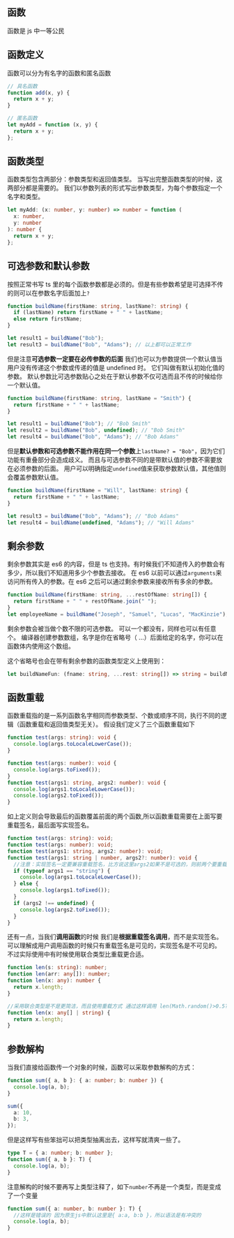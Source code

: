 ## 函数

函数是 js 中一等公民

## 函数定义

函数可以分为有名字的函数和匿名函数

```ts
// 具名函数
function add(x, y) {
  return x + y;
}

// 匿名函数
let myAdd = function (x, y) {
  return x + y;
};
```

## 函数类型

函数类型包含两部分：参数类型和返回值类型。 当写出完整函数类型的时候，这两部分都是需要的。 我们以参数列表的形式写出参数类型，为每个参数指定一个名字和类型。

```ts
let myAdd: (x: number, y: number) => number = function (
  x: number,
  y: number
): number {
  return x + y;
};
```

## 可选参数和默认参数

按照正常书写 ts 里的每个函数参数都是必须的。但是有些参数希望是可选择不传的则可以在参数名字后面加上`?`

```ts
function buildName(firstName: string, lastName?: string) {
  if (lastName) return firstName + " " + lastName;
  else return firstName;
}

let result1 = buildName("Bob");
let result3 = buildName("Bob", "Adams"); // 以上都可以正常工作
```

但是注意**可选参数一定要在必传参数的后面**
我们也可以为参数提供一个默认值当用户没有传递这个参数或传递的值是 undefined 时。 它们叫做有默认初始化值的参数。 默认参数比可选参数贴心之处在于默认参数不仅可选而且不传的时候给你一个默认值。

```ts
function buildName(firstName: string, lastName = "Smith") {
  return firstName + " " + lastName;
}

let result1 = buildName("Bob"); // "Bob Smith"
let result2 = buildName("Bob", undefined); // "Bob Smith"
let result4 = buildName("Bob", "Adams"); // "Bob Adams"
```

但是**默认参数和可选参数不能作用在同一个参数**上`lastName? = "Bob"`，因为它们功能有重叠部分会造成歧义。
而且与可选参数不同的是带默认值的参数不需要放在必须参数的后面。 用户可以明确指定`undefined`值来获取参数默认值，其他值则会覆盖参数默认值。

```ts
function buildName(firstName = "Will", lastName: string) {
  return firstName + " " + lastName;
}

let result3 = buildName("Bob", "Adams"); // "Bob Adams"
let result4 = buildName(undefined, "Adams"); // "Will Adams"
```

## 剩余参数

剩余参数其实是 es6 的内容，但是 ts 也支持。有时候我们不知道传入的参数会有多少，所以我们不知道用多少个参数去接收。 在 es6 以前可以通过`arguments`来访问所有传入的参数。在 es6 之后可以通过剩余参数来接收所有多余的参数。

```ts
function buildName(firstName: string, ...restOfName: string[]) {
  return firstName + " " + restOfName.join(" ");
}
let employeeName = buildName("Joseph", "Samuel", "Lucas", "MacKinzie");
```

剩余参数会被当做个数不限的可选参数。 可以一个都没有，同样也可以有任意个。 编译器创建参数数组，名字是你在省略号（ ...）后面给定的名字，你可以在函数体内使用这个数组。

这个省略号也会在带有剩余参数的函数类型定义上使用到：

```ts
let buildNameFun: (fname: string, ...rest: string[]) => string = buildName;
```

## 函数重载

函数重载指的是一系列函数名字相同而参数类型、个数或顺序不同，执行不同的逻辑（函数重载和返回值类型无关）。
假设我们定义了三个函数重载如下

```ts
function test(args: string): void {
  console.log(args.toLocaleLowerCase());
}

function test(args: number): void {
  console.log(args.toFixed());
}
function test(args1: string, args2: number): void {
  console.log(args1.toLocaleLowerCase());
  console.log(args2.toFixed());
}
```

如上定义则会导致最后的函数覆盖前面的两个函数,所以函数重载需要在上面写要重载签名，最后面写实现签名。

```ts
function test(args: string): void;
function test(args: number): void;
function test(args1: string, args2: number): void;
function test(args1: string | number, args2?: number): void {
  //注意：实现签名一定要兼容重载签名，比方说这里args2如果不是可选的，则前两个要重载函数就不兼容了，还有这里的形参名字可以随意写，不一定要指定为args1和args2
  if (typeof args1 == "string") {
    console.log(args1.toLocaleLowerCase());
  } else {
    console.log(args1.toFixed());
  }
  if (args2 !== undefined) {
    console.log(args2.toFixed());
  }
}
```

还有一点，当我们**调用函数**的时候 我们是**根据重载签名调用**，而不是实现签名。可以理解成用户调用函数的时候只有重载签名是可见的，实现签名是不可见的。
不过实际使用中有时候使用联合类型比重载更合适。

```ts
function len(s: string): number;
function len(arr: any[]): number;
function len(x: any): number {
  return x.length;
}

//采用联合类型是不是更简洁，而且使用重载方式 通过这样调用 len(Math.random()>0.5?"ss":[1,3,4]) 会报错，因为ts推断出实参是联合类型，并不复合任何一个重载签名。
function len(x: any[] | string) {
  return x.length;
}
```

## 参数解构

当我们直接给函数传一个对象的时候，函数可以采取参数解构的方式：

```ts
function sum({ a, b }: { a: number; b: number }) {
  console.log(a, b);
}

sum({
  a: 10,
  b: 3,
});
```

但是这样写有些笨拙可以把类型抽离出去，这样写就清爽一些了。

```ts
type T = { a: number; b: number };
function sum({ a, b }: T) {
  console.log(a, b);
}
```

注意解构的时候不要再写上类型注释了，如下`number`不再是一个类型，而是变成了一个变量

```ts
function sum({ a: number, b: number }: T) {
  //这样是错误的 因为原生js中默认这里是{ a:a, b:b }，所以语法是有冲突的
  console.log(a, b);
}
```
